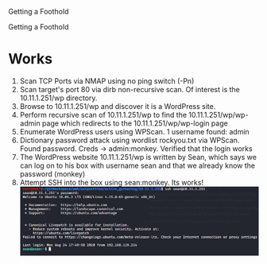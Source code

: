 Getting a Foothold

Getting a Foothold

# Works
1. Scan TCP Ports via NMAP using no ping switch (-Pn)
2. Scan target's port 80 via dirb non-recursive scan. Of interest is the 10.11.1.251/wp directory.
3. Browse to 10.11.1.251/wp and discover it is a WordPress site. 
4. Perform recursive scan of 10.11.1.251/wp to find the 10.11.1.251/wp/wp-admin page which redirects to the 10.11.1.251/wp/wp-login page
5. Enumerate WordPress users using WPScan. 1 username found: admin
6. Dictionary password attack using wordlist rockyou.txt via WPScan. Found password. Creds -> admin:monkey. Verified that the login works
7. The WordPress website 10.11.1.251/wp is written by Sean, which says we can log on to his box with username sean and that we already know the password (monkey)
8. Attempt SSH into the box using sean:monkey. Its works!
![691cf4ba3e46130793bd799786785d24.png](../../../_resources/a8efe4329b294acb8840d31f47c1a2ad.png)

